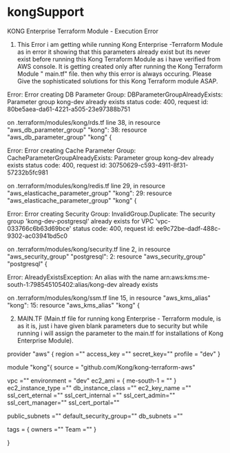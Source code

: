 # kongSupport

   KONG Enterprise Terraform Module - Execution Error
   
1. This Error i am getting while running Kong Enterprise -Terraform Module as in error it showing that this parameters already exist but its never exist before running this Kong Terraform Module as i have verified from AWS console. It is getting created only after running the Kong Terraform Module " main.tf" file.
then why this error is always occuring. Please Give the sophisticated solutions for this Kong Terraform module ASAP.

Error: Error creating DB Parameter Group: DBParameterGroupAlreadyExists: Parameter group kong-dev already exists
        status code: 400, request id: 80be5aea-da61-4221-a505-23e97388b751

  on .terraform/modules/kong/rds.tf line 38, in resource "aws_db_parameter_group" "kong":
  38: resource "aws_db_parameter_group" "kong" {

Error: Error creating Cache Parameter Group: CacheParameterGroupAlreadyExists: Parameter group kong-dev already exists
        status code: 400, request id: 30750629-c593-4911-8f31-57232b5fc981

  on .terraform/modules/kong/redis.tf line 29, in resource "aws_elasticache_parameter_group" "kong":
  29: resource "aws_elasticache_parameter_group" "kong" {

Error: Error creating Security Group: InvalidGroup.Duplicate: The security group 'kong-dev-postgresql' already exists for VPC 'vpc-033766c6b63d69bce'
        status code: 400, request id: ee9c72be-dadf-488c-9302-ac03941bd5c0

  on .terraform/modules/kong/security.tf line 2, in resource "aws_security_group" "postgresql":
   2: resource "aws_security_group" "postgresql" {

Error: AlreadyExistsException: An alias with the name arn:aws:kms:me-south-1:798545105402:alias/kong-dev already exists

  on .terraform/modules/kong/ssm.tf line 15, in resource "aws_kms_alias" "kong":
  15: resource "aws_kms_alias" "kong" {
  
  
2. MAIN.TF (Main.tf file for running kong Enterprise - Terraform module, is as it is, just i have given blank parameters due to security but while running i will assign the parameter to the main.tf for installations of Kong Enterprise Module).

provider "aws" {
region =""
access_key =""
secret_key=""
profile = "dev"
}

module "kong"{
source = "github.com/Kong/kong-terraform-aws"

vpc =""
environment = "dev"
ec2_ami = {
  me-south-1 = ""
}
ec2_instance_type =""
db_instance_class =""
ec2_key_name =""
ssl_cert_eternal =""
ssl_cert_internal =""
ssl_cert_admin=""
ssl_cert_manager=""
ssl_cert_portal=""

public_subnets =""
default_security_group=""
db_subnets =""

tags = {
owners =""
Team =""
}

}


